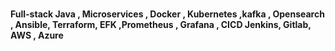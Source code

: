 ### 


**Full-stack Java , Microservices , Docker , Kubernetes ,kafka , Opensearch , Ansible, Terraform, EFK ,Prometheus , Grafana , CICD Jenkins, Gitlab, AWS , Azure**



